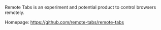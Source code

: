 Remote Tabs is an experiment and potential product to control browsers
remotely.

Homepage: https://github.com/remote-tabs/remote-tabs
